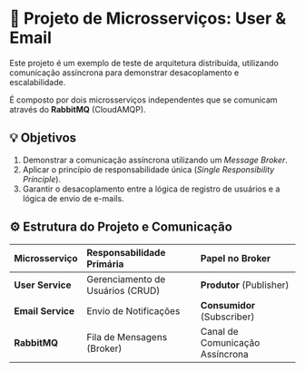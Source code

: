 

# 🚀 Projeto de Microsserviços: User & Email

Este projeto é um exemplo de teste de arquitetura distribuída, utilizando comunicação assíncrona para demonstrar desacoplamento e escalabilidade.

É composto por dois microsserviços independentes que se comunicam através do **RabbitMQ** (CloudAMQP).

## 💡 Objetivos

1.  Demonstrar a comunicação assíncrona utilizando um *Message Broker*.
2.  Aplicar o princípio de responsabilidade única (*Single Responsibility Principle*).
3.  Garantir o desacoplamento entre a lógica de registro de usuários e a lógica de envio de e-mails.

## ⚙️ Estrutura do Projeto e Comunicação

| Microsserviço | Responsabilidade Primária | Papel no Broker |
| :--- | :--- | :--- |
| **User Service** | Gerenciamento de Usuários (CRUD) | **Produtor** (Publisher) |
| **Email Service** | Envio de Notificações | **Consumidor** (Subscriber) |
| **RabbitMQ** | Fila de Mensagens (Broker) | Canal de Comunicação Assíncrona |
